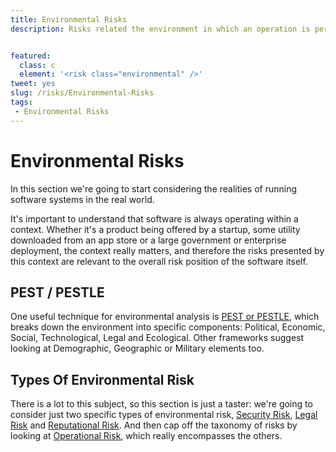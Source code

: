 ```yaml
---
title: Environmental Risks
description: Risks related the environment in which an operation is perfomed.


featured: 
  class: c
  element: '<risk class="environmental" />'
tweet: yes
slug: /risks/Environmental-Risks
tags: 
 - Environmental Risks
---
```


# Environmental Risks

In this section we're going to start considering the realities of running software systems in the real world.  

It's important to understand that software is always operating within a context.  Whether it's a product being offered by a startup, some utility downloaded from an app store or a large government or enterprise deployment, the context really matters, and therefore the risks presented by this context are relevant to the overall risk position of the software itself.  

## PEST / PESTLE

One useful technique for environmental analysis is [PEST or PESTLE](https://en.wikipedia.org/wiki/PEST_analysis), which breaks down the environment into specific components: Political, Economic, Social, Technological, Legal and Ecological.  Other frameworks suggest looking at Demographic, Geographic or Military elements too.    
 
## Types Of Environmental Risk

There is a lot to this subject, so this section is just a taster: we're going to consider just two specific types of environmental risk, [Security Risk](/tags/Security-Risk), [Legal Risk](/tags/Legal-Risk) and [Reputational Risk](/tags/Reputational-Risk).  And then cap off the taxonomy of risks by looking at [Operational Risk](/tags/Operational-Risk), which really encompasses the others. 

<TagList tag="Environmental Risk"  /> 


